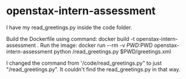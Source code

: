# openstax-intern-assessment
I have my read_greetings.py inside the code folder. 

Build the Dockerfile using command: docker build -t openstax-intern-assessment .
Run the image: docker run --rm -v $PWD:$PWD openstax-intern-assessment python /read_greetings.py $PWD/greetings.xml

I changed the command from '/code/read_greetings.py" to just "/read_greetings.py". It couldn't find the read_greetings.py 
in that way. 

